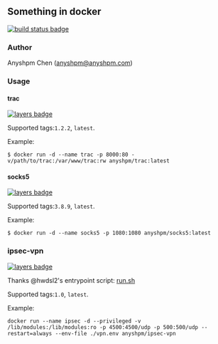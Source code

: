 ## Something in docker
[![build status badge](https://travis-ci.org/anyshpm/docker-images.svg)](https://travis-ci.org/anyshpm/docker-images)

### Author
Anyshpm Chen (anyshpm@anyshpm.com)

### Usage

#### trac
[![layers badge](https://images.microbadger.com/badges/image/anyshpm/trac.svg)](https://microbadger.com/images/anyshpm/trac)

Supported tags:`1.2.2`, `latest`.

Example:

```
$ docker run -d --name trac -p 8000:80 -v/path/to/trac:/var/www/trac:rw anyshpm/trac:latest
```

#### socks5
[![layers badge](https://images.microbadger.com/badges/image/anyshpm/socks5.svg)](https://microbadger.com/images/anyshpm/socks5)

Supported tags:`3.8.9`, `latest`.

Example:

```
$ docker run -d --name socks5 -p 1080:1080 anyshpm/socks5:latest
```

### ipsec-vpn
[![layers badge](https://images.microbadger.com/badges/image/anyshpm/ipsec-vpn.svg)](https://microbadger.com/images/anyshpm/ipsec-vpn)

Thanks @hwdsl2's entrypoint script: [run.sh](https://github.com/hwdsl2/docker-ipsec-vpn-server/blob/0f9fbbc0eddb77437cf970bf38525a0845229ade/run.sh)

Supported tags:`1.0`, `latest`.

Example:

```
docker run --name ipsec -d --privileged -v /lib/modules:/lib/modules:ro -p 4500:4500/udp -p 500:500/udp --restart=always --env-file ./vpn.env anyshpm/ipsec-vpn
```

